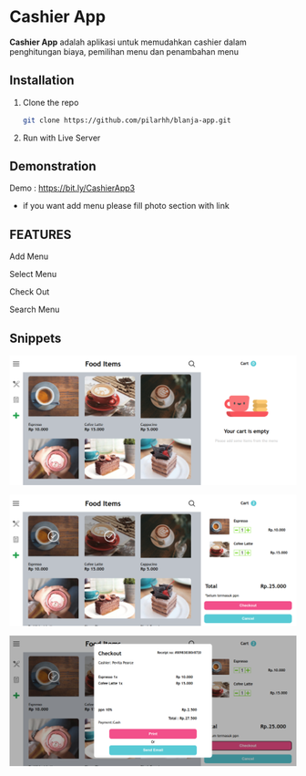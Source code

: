 # Cashier App

**Cashier App** adalah aplikasi untuk memudahkan cashier dalam penghitungan biaya, pemilihan menu dan penambahan menu


## Installation

1. Clone the repo
   ```sh
   git clone https://github.com/pilarhh/blanja-app.git
   ```

2. Run with Live Server

## Demonstration

Demo : https://bit.ly/CashierApp3

* if you want add menu please fill photo section with link


## FEATURES

Add Menu 

Select Menu

Check Out

Search Menu


## Snippets


![snippet1](./image/snippet1.png)


![snippet1](./image/snippe2.png)


![snippet1](./image/snippet3.png)

